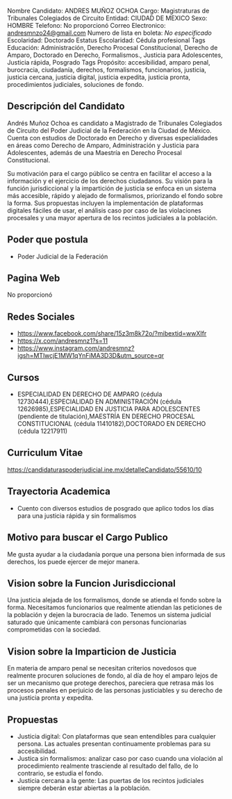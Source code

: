 Nombre Candidato: ANDRES MUÑOZ OCHOA
Cargo: Magistraturas de Tribunales Colegiados de Circuito
Entidad: CIUDAD DE MEXICO
Sexo: HOMBRE
Telefono: No proporcionó
Correo Electronico: andresmnzo24@gmail.com
Numero de lista en boleta: *No especificado*
Escolaridad: Doctorado
Estatus Escolaridad: Cédula profesional
Tags Educación: Administración, Derecho Procesal Constitucional, Derecho de Amparo, Doctorado en Derecho, Formalismos., Justicia para Adolescentes, Justicia rápida, Posgrado
Tags Propósito: accesibilidad, amparo penal, burocracia, ciudadanía, derechos, formalismos, funcionarios, justicia, justicia cercana, justicia digital, justicia expedita, justicia pronta, procedimientos judiciales, soluciones de fondo.


## Descripción del Candidato 

Andrés Muñoz Ochoa es candidato a Magistrado de Tribunales Colegiados de Circuito del Poder Judicial de la Federación en la Ciudad de México. Cuenta con estudios de Doctorado en Derecho y diversas especialidades en áreas como Derecho de Amparo, Administración y Justicia para Adolescentes, además de una Maestría en Derecho Procesal Constitucional.

Su motivación para el cargo público se centra en facilitar el acceso a la información y el ejercicio de los derechos ciudadanos. Su visión para la función jurisdiccional y la impartición de justicia se enfoca en un sistema más accesible, rápido y alejado de formalismos, priorizando el fondo sobre la forma. Sus propuestas incluyen la implementación de plataformas digitales fáciles de usar, el análisis caso por caso de las violaciones procesales y una mayor apertura de los recintos judiciales a la población.


## Poder que postula

- Poder Judicial de la Federación


## Pagina Web

No proporcionó


## Redes Sociales

- https://www.facebook.com/share/15z3m8k72o/?mibextid=wwXIfr
- https://x.com/andresmnz1?s=11
- https://www.instagram.com/andresmnz?igsh=MTlwcjE1MW1qYnFiMA3D3D&utm_source=qr


## Cursos

- ESPECIALIDAD EN DERECHO DE AMPARO (cédula 12730444),ESPECIALIDAD EN ADMINISTRACIÓN (cédula 12626985),ESPECIALIDAD EN JUSTICIA PARA ADOLESCENTES (pendiente de titulación),MAESTRÍA EN DERECHO PROCESAL CONSTITUCIONAL (cédula 11410182),DOCTORADO EN DERECHO (cédula 12217911)


## Curriculum Vitae

https://candidaturaspoderjudicial.ine.mx/detalleCandidato/55610/10


## Trayectoria Academica

- Cuento con diversos estudios de posgrado que aplico todos los días para una justicia rápida y sin formalismos


## Motivo para buscar el Cargo Publico

Me gusta ayudar a la ciudadanía porque una persona bien informada de sus derechos, los puede ejercer de mejor manera.


## Vision sobre la Funcion Jurisdiccional

Una justicia alejada de los formalismos, donde se atienda el fondo sobre la forma. Necesitamos funcionarios que realmente atiendan las peticiones de la población y dejen la burocracia de lado. Tenemos un sistema judicial saturado que únicamente cambiará con personas funcionarias comprometidas con la sociedad.


## Vision sobre la Imparticion de Justicia

En materia de amparo penal se necesitan criterios novedosos que realmente procuren soluciones de fondo, al día de hoy el amparo lejos de ser un mecanismo que protege derechos, pareciera que retrasa más los procesos penales en perjuicio de las personas justiciables y su derecho de una justicia pronta y expedita.


## Propuestas

- Justicia digital: Con plataformas que sean entendibles para cualquier persona. Las actuales presentan continuamente problemas para su accesibilidad.
- Justica sin formalismos: analizar caso por caso cuando una violación al procedimiento realmente trasciende al resultado del fallo, de lo contrario, se estudia el fondo.
- Justicia cercana a la gente: Las puertas de los recintos judiciales siempre deberán estar abiertas a la población.

